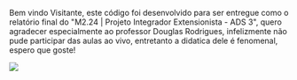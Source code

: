 Bem vindo Visitante, este código foi desenvolvido para ser entregue como o relatório final do "M2.24 | Projeto Integrador Extensionista - ADS 3", quero agradecer especialmente ao professor Douglas Rodrigues, infelizmente não pude participar das aulas ao vivo,
entretanto a didatica dele é fenomenal, espero que goste!

<img src="https://media.giphy.com/media/26xBFT1F9BgskEvTO/giphy.gif?cid=82a1493bllf47t9xdis7pvga1vr0jjqla35hn15ux6umh7i4&ep=v1_gifs_trending&rid=giphy.gif&ct=g">
